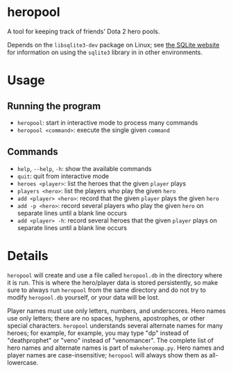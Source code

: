 heropool
========

A tool for keeping track of friends' Dota 2 hero pools.

Depends on the `libsqlite3-dev` package on Linux; see [the SQLite website](http://sqlite.org/quickstart.html) for information on using the `sqlite3` library in in other environments.

Usage
=====

Running the program
-------------------

- `heropool`: start in interactive mode to process many commands
- `heropool <command>`: execute the single given `command`

Commands
--------

- `help`, `--help`, `-h`: show the available commands
- `quit`: quit from interactive mode
- `heroes <player>`: list the heroes that the given `player` plays
- `players <hero>`: list the players who play the given `hero`
- `add <player> <hero>`:  record that the given `player` plays the given `hero`
- `add -p <hero>`: record several players who play the given `hero` on separate lines until a blank line occurs
- `add <player> -h`: record several heroes that the given `player` plays on separate lines until a blank line occurs

Details
=======

`heropool` will create and use a file called `heropool.db` in the directory where it is run. This is where the hero/player data is stored persistently, so make sure to always run `heropool` from the same directory and do not try to modify `heropool.db` yourself, or your data will be lost.

Player names must use only letters, numbers, and underscores. Hero names use only letters; there are no spaces, hyphens, apostrophes, or other special characters. `heropool` understands several alternate names for many heroes; for example, for example, you may type "dp" instead of "deathprophet" or "veno" instead of "venomancer". The complete list of hero names and alternate names is part of `makeheromap.py`. Hero names and player names are case-insensitive; `heropool` will always show them as all-lowercase.
